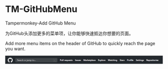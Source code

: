 # TM-GitHubMenu

Tampermonkey-Add GitHub Menu

为GitHub头添加更多的菜单项，让你能够快速抵达你想要的页面。

Add more menu items on the header of GitHub to quickly reach the page you want.

![Menu](https://github.com/HaleShaw/TM-GitHubMenu/blob/master/menu.png)
